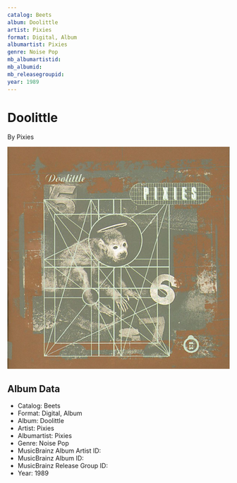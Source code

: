 ```yaml
---
catalog: Beets
album: Doolittle
artist: Pixies
format: Digital, Album
albumartist: Pixies
genre: Noise Pop
mb_albumartistid: 
mb_albumid: 
mb_releasegroupid: 
year: 1989
---
```


# Doolittle

By Pixies

![](../../assets/beetscovers/Pixies-Doolittle.jpg)

## Album Data

- Catalog: Beets
- Format: Digital, Album
- Album: Doolittle
- Artist: Pixies
- Albumartist: Pixies
- Genre: Noise Pop
- MusicBrainz Album Artist ID: 
- MusicBrainz Album ID: 
- MusicBrainz Release Group ID: 
- Year: 1989

